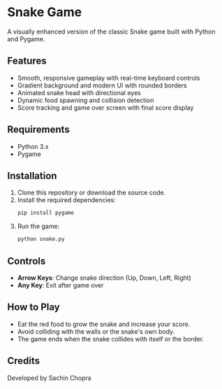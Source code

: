 # Snake Game

A visually enhanced version of the classic Snake game built with Python and Pygame.

## Features
- Smooth, responsive gameplay with real-time keyboard controls
- Gradient background and modern UI with rounded borders
- Animated snake head with directional eyes
- Dynamic food spawning and collision detection
- Score tracking and game over screen with final score display


## Requirements
- Python 3.x
- Pygame

## Installation
1. Clone this repository or download the source code.
2. Install the required dependencies:
   ```bash
   pip install pygame
   ```
3. Run the game:
   ```bash
   python snake.py
   ```

## Controls
- **Arrow Keys**: Change snake direction (Up, Down, Left, Right)
- **Any Key**: Exit after game over

## How to Play
- Eat the red food to grow the snake and increase your score.
- Avoid colliding with the walls or the snake's own body.
- The game ends when the snake collides with itself or the border.

## Credits
Developed by Sachin Chopra
